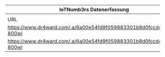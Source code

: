 |IoTNumb3rs Datenerfassung|||||||||||
| ---- | ---- | ---- | ---- | ---- | ---- | ---- | ---- | ---- | ---- | ---- |
||||||||||||
|URL|home_url|filename|device_class|device_count|market_class|market_volume|prognosis_year|publication_year|authorship_class|Dropbox folder|
|https://www.dr4ward.com/.a/6a00e54fd9f059883301b8d0fccd45970c-800wi|https://www.dr4ward.com/dr4ward/big-data/page/4/|file6_6a00e54fd9f059883301b8d0fccd45970c-800wi.png|generic IoT||revenue|1.44E+13||2008|Blogger|MariaMarg/20181122-1500|
|https://www.dr4ward.com/.a/6a00e54fd9f059883301b8d0fccd45970c-800wi|https://www.dr4ward.com/dr4ward/big-data/page/4/|file6_6a00e54fd9f059883301b8d0fccd45970c-800wi.png|generic IoT||market potentail|8.9E+12|2020|2008|Blogger|MariaMarg/20181122-1500|
